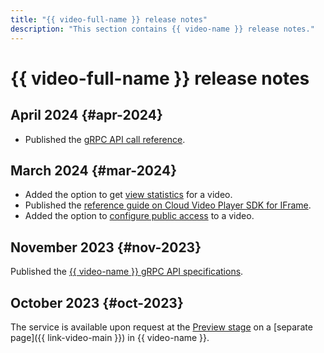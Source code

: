 ```yaml
---
title: "{{ video-full-name }} release notes"
description: "This section contains {{ video-name }} release notes."
---
```


# {{ video-full-name }} release notes

## April 2024 {#apr-2024}

* Published the [gRPC API call reference](./api-ref/grpc/).

## March 2024 {#mar-2024}

* Added the option to get [view statistics](./operations/video/get-statistics.md) for a video.
* Published the [reference guide on Cloud Video Player SDK for IFrame](iframe-sdk.md).
* Added the option to [configure public access](./operations/video/publish.md) to a video.

## November 2023 {#nov-2023}

Published the [{{ video-name }} gRPC API specifications](https://github.com/yandex-cloud/cloudapi/tree/master/yandex/cloud/video).

## October 2023 {#oct-2023}

The service is available upon request at the [Preview stage](../overview/concepts/launch-stages.md) on a [separate page]({{ link-video-main }}) in {{ video-name }}.